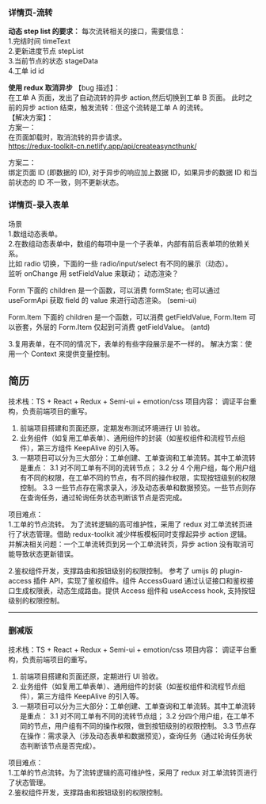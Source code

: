 ### 详情页-流转

**动态 step list 的要求：**
每次流转相关的接口，需要信息：  
1.完结时间 timeText  
2.更新进度节点 stepList  
3.当前节点的状态 stageData  
4.工单 id id

**使用 redux 取消异步**
【bug 描述】：  
在工单 A 页面，发出了自动流转的异步 action,然后切换到工单 B 页面。
此时之前的异步 action 结束，触发流转：但这个流转是工单 A 的流转。  
【解决方案】：  
方案一：  
在页面卸载时，取消流转的异步请求。  
https://redux-toolkit-cn.netlify.app/api/createasyncthunk/

方案二：  
绑定页面 ID (即数据的 ID), 对于异步的响应加上数据 ID，如果异步的数据 ID 和当前状态的 ID 不一致，则不更新状态。

### 详情页-录入表单

场景  
1.数组动态表单。  
2.在数组动态表单中，数组的每项中是一个子表单，内部有前后表单项的依赖关系。  
比如 radio 切换，下面的一些 radio/input/select 有不同的展示（动态）。  
监听 onChange 用 setFieldValue 来联动； 动态渲染？

Form 下面的 children 是一个函数，可以消费 formState; 也可以通过 useFormApi 获取 field 的 value 来进行动态渲染。 (semi-ui)

Form.Item 下面的 children 是一个函数，可以消费 getFieldValue, Form.Item 可以嵌套，外层的 Form.Item 仅起到可消费 getFieldValue。 (antd)

3.复用表单，在不同的情况下，表单的有些字段展示是不一样的。
解决方案：使用一个 Context 来提供变量控制。

## 简历

技术栈：TS + React + Redux + Semi-ui + emotion/css
项目内容：
调证平台重构，负责前端项目的重写。

1. 前端项目搭建和页面还原，定期发布测试环境进行 UI 验收。
2. 业务组件（如复用工单表单）、通用组件的封装（如鉴权组件和流程节点组件），第三方组件 KeepAlive 的引入等。
3. 一期项目可以分为三大部分：工单创建、工单查询和工单流转。其中工单流转是重点：
   3.1 对不同工单有不同的流转节点；
   3.2 分 4 个用户组，每个用户组有不同的权限，在工单不同的节点，有不同的操作权限，实现按钮级别的权限控制。
   3.3 一些节点存在需求录入，涉及动态表单和数据预览。一些节点则存在查询任务，通过轮询任务状态判断该节点是否完成。

项目难点：  
1.工单的节点流转。
为了流转逻辑的高可维护性，采用了 redux 对工单流转页进行了状态管理。借助 redux-toolkit 减少样板模板同时支撑起异步 action 逻辑。 并解决相关问题：一个工单流转页到另一个工单流转页，异步 action 没有取消可能导致状态更新错误。

2.鉴权组件开发，支撑路由和按钮级别的权限控制。
参考了 umijs 的 plugin-access 插件 API，实现了鉴权组件。组件 AccessGuard 通过认证接口和鉴权接口生成权限表，动态生成路由。提供 Access 组件和 useAccess hook, 支持按钮级别的权限控制。

---

### 删减版

技术栈：TS + React + Redux + Semi-ui + emotion/css
项目内容：
调证平台重构，负责前端项目的重写。

1. 前端项目搭建和页面还原，定期进行 UI 验收。
2. 业务组件（如复用工单表单）、通用组件的封装（如鉴权组件和流程节点组件），第三方组件 KeepAlive 的引入等。
3. 一期项目可以分为三大部分：工单创建、工单查询和工单流转。其中工单流转是重点：
   3.1 对不同工单有不同的流转节点组；
   3.2 分四个用户组，在工单不同的节点，用户组有不同的操作权限，做到按钮级别的权限控制。
   3.3 节点存在操作：需求录入（涉及动态表单和数据预览），查询任务（通过轮询任务状态判断该节点是否完成）。

项目难点：  
1.工单的节点流转。为了流转逻辑的高可维护性，采用了 redux 对工单流转页进行了状态管理。  
2.鉴权组件开发，支撑路由和按钮级别的权限控制。
